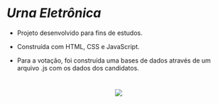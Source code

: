 # *Urna Eletrônica*

- Projeto desenvolvido para fins de estudos.

- Construída com HTML, CSS e JavaScript.

- Para a votação, foi construída uma bases de dados através de um arquivo .js com os dados dos candidatos.

#

<p align="center">
	<img src="https://media.discordapp.net/attachments/831237388583043124/899333458621513809/gif-urna.gif"/>
</p>
